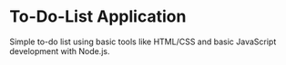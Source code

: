 # To-Do-List Application
Simple to-do list using basic tools like HTML/CSS and basic JavaScript development with Node.js.
